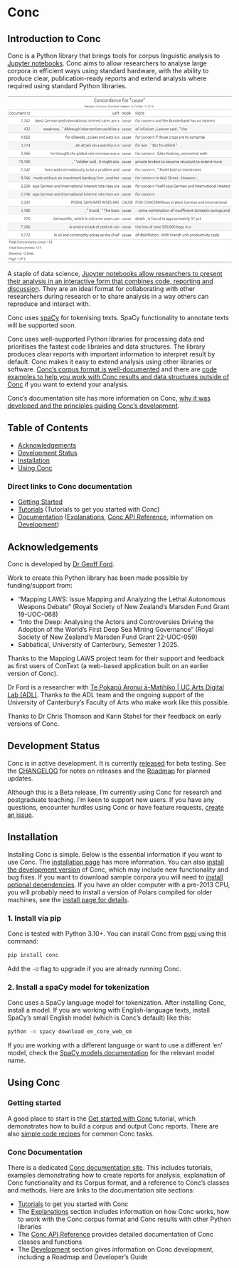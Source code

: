 # Conc


<!-- WARNING: THIS FILE WAS AUTOGENERATED! DO NOT EDIT! -->

## Introduction to Conc

Conc is a Python library that brings tools for corpus linguistic
analysis to [Jupyter notebooks](https://docs.jupyter.org/en/latest/).
Conc aims to allow researchers to analyse large corpora in efficient
ways using standard hardware, with the ability to produce clear,
publication-ready reports and extend analysis where required using
standard Python libraries.

<img
src="https://raw.githubusercontent.com/polsci/conc/refs/heads/master/nbs/50_conc-5.png"
data-fig-align="left" alt="Example Concordance" />

A staple of data science, [Jupyter notebooks allow researchers to
present their analysis in an interactive form that combines code,
reporting and
discussion](https://docs.jupyter.org/en/latest/#what-is-a-notebook).
They are an ideal format for collaborating with other researchers during
research or to share analysis in a way others can reproduce and interact
with.

Conc uses [spaCy](https://spacy.io/) for tokenising texts. SpaCy
functionality to annotate texts will be supported soon.

Conc uses well-supported Python libraries for processing data and
prioritises the fastest code libraries and data structures. The library
produces clear reports with important information to interpret result by
default. Conc makes it easy to extend analysis using other libraries or
software. [Conc’s corpus format is
well-documented](https://geoffford.nz/conc/explanations/anatomy.html)
and there are [code examples to help you work with Conc results and data
structures outside of
Conc](https://geoffford.nz/conc/tutorials/recipes.html) if you want to
extend your analysis.

Conc’s documentation site has more information on Conc, [why it was
developed and the principles guiding Conc’s
development](https://geoffford.nz/conc/explanations/why.html).

## Table of Contents

- [Acknowledgements](#acknowledgements)  
- [Development Status](#development-status)  
- [Installation](#installation)  
- [Using Conc](#using-conc)

### Direct links to Conc documentation

- [Getting Started](https://geoffford.nz/conc/tutorials/start.html)  
- [Tutorials](https://geoffford.nz/conc/tutorials) (Tutorials to get you
  started with Conc)  
- [Documentation](https://geoffford.nz/conc/)
  ([Explanations](https://geoffford.nz/conc/explanations), [Conc API
  Reference](https://geoffford.nz/conc/api), information on
  [Development](https://geoffford.nz/conc/development))

## Acknowledgements

Conc is developed by [Dr Geoff Ford](https://geoffford.nz/).

Work to create this Python library has been made possible by
funding/support from:

- “Mapping LAWS: Issue Mapping and Analyzing the Lethal Autonomous
  Weapons Debate” (Royal Society of New Zealand’s Marsden Fund Grant
  19-UOC-068)  
- “Into the Deep: Analysing the Actors and Controversies Driving the
  Adoption of the World’s First Deep Sea Mining Governance” (Royal
  Society of New Zealand’s Marsden Fund Grant 22-UOC-059)
- Sabbatical, University of Canterbury, Semester 1 2025.

Thanks to the Mapping LAWS project team for their support and feedback
as first users of ConText (a web-based application built on an earlier
version of Conc).

Dr Ford is a researcher with [Te Pokapū Aronui ā-Matihiko \| UC Arts
Digital Lab (ADL)](https://artsdigitallab.canterbury.ac.nz/). Thanks to
the ADL team and the ongoing support of the University of Canterbury’s
Faculty of Arts who make work like this possible.

Thanks to Dr Chris Thomson and Karin Stahel for their feedback on early
versions of Conc.

## Development Status

Conc is in active development. It is currently
[released](https://pypi.org/project/conc) for beta testing. See the
[CHANGELOG](CHANGELOG.md) for notes on releases and the
[Roadmap](https://geoffford.nz/development/roadmap.html) for planned
updates.

Although this is a Beta release, I’m currently using Conc for research
and postgraduate teaching. I’m keen to support new users. If you have
any questions, encounter hurdles using Conc or have feature requests,
[create an issue](https://github.com/polsci/conc/issues/new).

## Installation

Installing Conc is simple. Below is the essential information if you
want to use Conc. The [installation
page](https://geoffford.nz/conc/tutorials/install.html) has more
information. You can also [install the development
version](https://geoffford.nz/conc/tutorials/install.html#install-the-development-version)
of Conc, which may include new functionality and bug fixes. If you want
to download sample corpora you will need to [install optional
dependencies](https://geoffford.nz/conc/tutorials/install.html#install-optional-dependencies).
If you have an older computer with a pre-2013 CPU, you will probably
need to install a version of Polars compiled for older machines, see the
[install page for
details](https://geoffford.nz/conc/tutorials/install.html#pre-2013-cpu-install-polars-with-support-for-older-machines).

### 1. Install via pip

Conc is tested with Python 3.10+. You can install Conc from
[pypi](https://pypi.org/project/conc) using this command:

``` sh
pip install conc
```

Add the `-U` flag to upgrade if you are already running Conc.

### 2. Install a spaCy model for tokenization

Conc uses a SpaCy language model for tokenization. After installing
Conc, install a model. If you are working with English-language texts,
install SpaCy’s small English model (which is Conc’s default) like this:

``` sh
python -m spacy download en_core_web_sm
```

If you are working with a different language or want to use a different
‘en’ model, check the [SpaCy models
documentation](https://spacy.io/models/) for the relevant model name.

## Using Conc

### Getting started

A good place to start is the [Get started with
Conc](https://geoffford.nz/conc/tutorials/start.html) tutorial, which
demonstrates how to build a corpus and output Conc reports. There are
also [simple code
recipes](https://geoffford.nz/conc/tutorials/recipes.html) for common
Conc tasks.

### Conc Documentation

There is a dedicated [Conc documentation
site](https://geoffford.nz/conc/). This includes tutorials, examples
demonstrating how to create reports for analysis, explanation of Conc
functionality and its Corpus format, and a reference to Conc’s classes
and methods. Here are links to the documentation site sections:

- [Tutorials](https://geoffford.nz/conc/tutorials) to get you started
  with Conc  
- The [Explanations](https://geoffford.nz/conc/explanations) section
  includes information on how Conc works, how to work with the Conc
  corpus format and Conc results with other Python libraries  
- The [Conc API Reference](https://geoffford.nz/conc/api) provides
  detailed documentation of Conc classes and functions  
- The [Development](https://geoffford.nz/conc/development) section gives
  information on Conc development, including a Roadmap and Developer’s
  Guide
